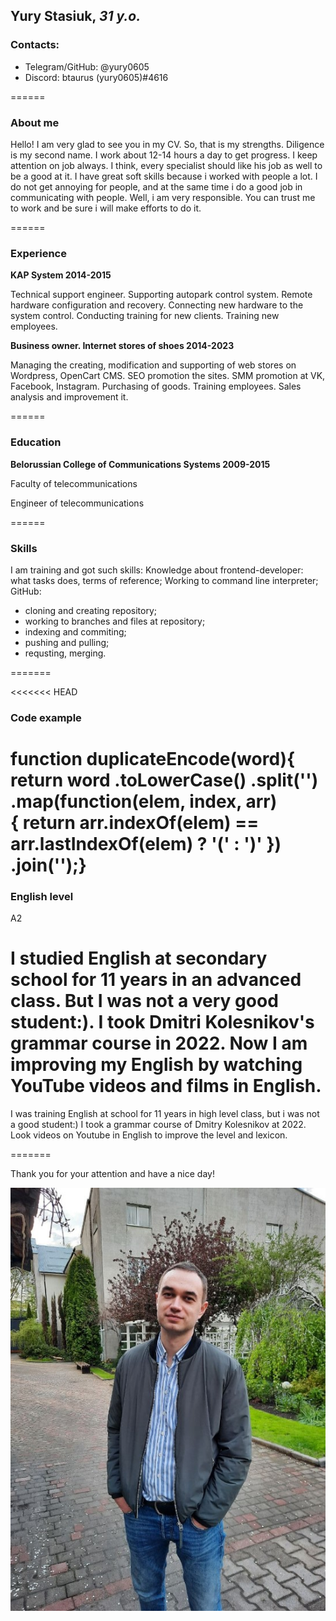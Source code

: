 ## **Yury Stasiuk**, *31 y.o.*
### Contacts:
* Telegram/GitHub: @yury0605
* Discord: btaurus (yury0605)#4616

======

### About me
Hello! I am very glad to see you in my CV. 
So, that is my strengths. Diligence is my second name. I work about 12-14 hours a day to get progress. I keep attention on job always. I think, every specialist should like his job as well to be a good at it.
I have great soft skills because i worked with people a lot. I do not get annoying for people, and at the same time i do a good job in communicating with people.
Well, i am very responsible. You can trust me to work and be sure i will make efforts to do it.

======

### Experience
**KAP System 2014-2015**

Technical support engineer. Supporting autopark control system. Remote hardware configuration and recovery. Connecting new hardware to the system control. Conducting training for new clients. Training new employees.


**Business owner. Internet stores of shoes 2014-2023**

Managing the creating, modification and supporting of web stores on Wordpress, OpenCart CMS. SEO promotion the sites. SMM promotion at VK, Facebook, Instagram. Purchasing of goods. Training employees. Sales analysis and improvement it.

======

### Education
**Belorussian College of Communications Systems 2009-2015**

Faculty of telecommunications

Engineer of telecommunications

======

### Skills
I am training and got such skills:
Knowledge about frontend-developer: what tasks does, terms of reference; 
Working to command line interpreter;
GitHub: 
* cloning and creating repository; 
* working to branches and files at repository;
* indexing and commiting;
* pushing and pulling;
* requsting, merging.

=======

<<<<<<< HEAD
### Code example

function duplicateEncode(word){
         return word
       .toLowerCase()
       .split('')
       .map(function(elem, index, arr)  
         { return arr.indexOf(elem) == arr.lastIndexOf(elem) ? '(' : ')' 
         })
       .join('');}
======

### English level

A2

I studied English at secondary school for 11 years in an advanced class. But I was not a very good student:). 
I took Dmitri Kolesnikov's grammar course in 2022. 
Now I am improving my English by watching YouTube videos and films in English.
=======
I was training English at school for 11 years in high level class, but i was not a good student:)
I took a grammar course of Dmitry Kolesnikov at 2022.
Look videos on Youtube in English to improve the level and lexicon.


=======

Thank you for your attention and have a nice day!

![My-photo](12333.jpg)